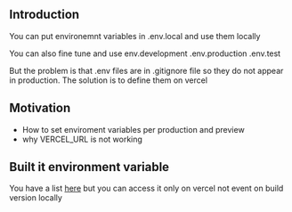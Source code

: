 <h2>Introduction</h2>
<p>You can put environemnt variables in .env.local and use them locally</p>
<p>You can also fine tune and use env.development .env.production .env.test</p>
But the problem is that .env files are in .gitignore file so they do not appear in production. The solution is to define them on vercel

<h2>Motivation</h2>
<ul>
<li>How to set enviroment variables per production and preview</li>
<li>why VERCEL_URL is not working</li>
</ul>


<h2>Built it environment variable</h2>
You have a list <a href='https://vercel.com/docs/concepts/projects/environment-variables#system-environment-variables'>here</a> but you can access it only on vercel not event on build version locally